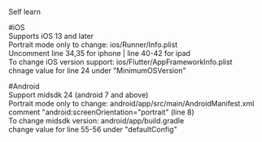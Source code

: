 Self learn

#iOS\
Supports iOS 13 and later\
Portrait mode only to change: ios/Runner/Info.plist\
Uncomment line 34,35 for iphone | line 40-42 for ipad\
To change iOS version support: ios/Flutter/AppFrameworkInfo.plist\
chnage value for line 24 under "MinimumOSVersion"

#Android\
Support midsdk 24 (android 7 and above)\
Portrait mode only to change: android/app/src/main/AndroidManifest.xml\
comment "android:screenOrientation="portrait" (line 8)\
To change midsdk version: android/app/build.gradle\
change value for line 55-56 under "defaultConfig"
